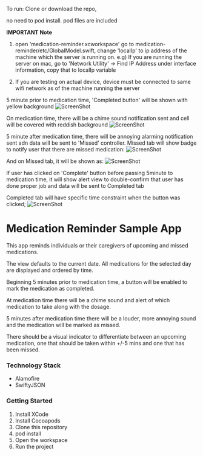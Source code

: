To run: 
Clone or download the repo, 

no need to pod install. pod files are included

**IMPORTANT Note**
1. open 'medication-reminder.xcworkspace' go to medication-reminder/etc/GlobalModel.swift, change 'localIp' to ip address of the machine which the server is running on.
 e.g) If you are running the server on mac, go to 'Network Utility' -> Find IP Address under interface information, copy that to localIp variable

2. If you are testing on actual device, device must be connected to same wifi network as of the machine running the server

5 minute prior to medication time, 'Completed button' will be shown with yellow background
![ScreenShot](/screenshots/5before.png)

On medication time, there will be a chime sound notification sent and cell will be covered with reddish background
![ScreenShot](/screenshots/ontime.png)

5 minute after medication time, there will be annoying alarming notification sent adn data will be sent to 'Missed' controller. 
Missed tab will show badge to notify user that there are missed medication: 
![ScreenShot](/screenshots/after1.png)

And on Missed tab, it will be shown as: 
![ScreenShot](/screenshots/after2.png)

If user has clicked on 'Complete' button before passing 5minute to medication time, 
it will show alert view to double-confirm that user has done proper job and data will be sent to Completed tab

Completed tab will have specific time constraint when the button was clicked;
![ScreenShot](/screenshots/complete.png)

Medication Reminder Sample App
==============================

This app reminds individuals or their caregivers of upcoming and missed medications.

The view defaults to the current date. All medications for the selected day are displayed and ordered by time.

Beginning 5 minutes prior to medication time, a button will be enabled to mark the medication as completed.

At medication time there will be a chime sound and alert of which medication to take along with the dosage.

5 minutes after medication time there will be a louder, more annoying sound and the medication will be marked as missed.

There should be a visual indicator to differentiate between an upcoming medication, one that should be taken within +/-5 mins and one that has been missed.

### Technology Stack
* Alamofire
* SwiftyJSON

### Getting Started

1. Install XCode
2. Install Cocoapods
3. Clone this repository
4. pod install
5. Open the workspace
6. Run the project
